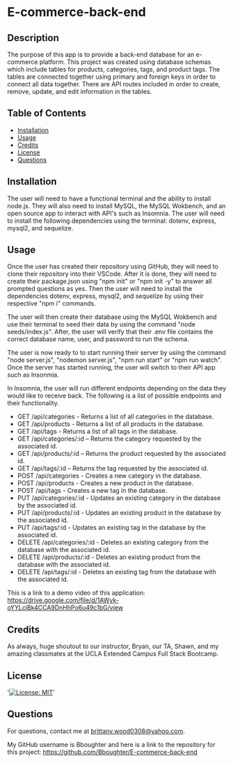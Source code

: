 # E-commerce-back-end

## Description

The purpose of this app is to provide a back-end database for an e-commerce platform. This project was created using database schemas which include tables for products, categories, tags, and product tags. The tables are connected together using primary and foreign keys in order to connect all data together. There are API routes included in order to create, remove, update, and edit information in the tables.

## Table of Contents 

- [Installation](#installation)
- [Usage](#usage)
- [Credits](#credits)
- [License](#license)
- [Questions](#questions)

## Installation

The user will need to have a functional terminal and the ability to install node.js. They will also need to install MySQL, the MySQL Wokbench, and an open source app to interact with API's such as Insomnia. The user will need to install the following dependencies using the terminal: dotenv, express, mysql2, and sequelize.

## Usage

Once the user has created their repository using GitHub, they will need to clone their repository into their VSCode. After it is done, they will need to create their package.json using "npm init" or "npm init -y" to answer all prompted questions as yes. Then the user will need to install the dependencies dotenv, express, mysql2, and sequelize by using their respective "npm i" commands.

The user will then create their database using the MySQL Wokbench and use their terminal to seed their data by using the command "node seeds/index.js". After, the user will verify that their .env file contains the correct database name, user, and password to run the schema. 

The user is now ready to to start running their server by using the command "node server.js", "nodemon server.js", "npm run start" or "npm run watch". Once the server has started running, the user will switch to their API app such as Insonmia.

In Insomnia, the user will run different endpoints depending on the data they would like to receive back. The following is a list of possible endpoints and their functionality.

*   GET /api/categories - Returns a list of all categories in the database.
*   GET /api/products - Returns a list of all products in the database.
*   GET /api/tags - Returns a list of all tags in the database.
*   GET /api/categories/:id – Returns the category requested by the associated id.
*   GET /api/products/:id – Returns the product requested by the associated id.
*   GET /api/tags/:id – Returns the tag requested by the associated id.
*   POST /api/categories - Creates a new category in the database.
*   POST /api/products - Creates a new product in the database.
*   POST /api/tags - Creates a new tag in the database.
*   PUT /api/categories/:id - Updates an existing category in the database by the associated id.
*   PUT /api/products/:id - Updates an existing product in the database by the associated id.
*   PUT /api/tags/:id - Updates an existing tag in the database by the associated id.
*   DELETE /api/categories/:id - Deletes an existing category from the database with the associated id.
*   DELETE /api/products/:id - Deletes an existing product from the database with the associated id.
*   DELETE /api/tags/:id - Deletes an existing tag from the database with the associated id.

This is a link to a demo video of this application: https://drive.google.com/file/d/1AWyk-oYYLcjBk4CCA9DnHhPo6u49c1bG/view

## Credits

As always, huge shoutout to our instructor, Bryan, our TA, Shawn, and my amazing classmates at the UCLA Extended Campus Full Stack Bootcamp.

## License

'[![License: MIT](https://img.shields.io/badge/License-MIT-yellow.svg)](https://opensource.org/licenses/MIT)'

## Questions

For questions, contact me at brittany.wood0308@yahoo.com.

My GitHub username is Bboughter and here is a link to the repository for this project: https://github.com/Bboughter/E-commerce-back-end